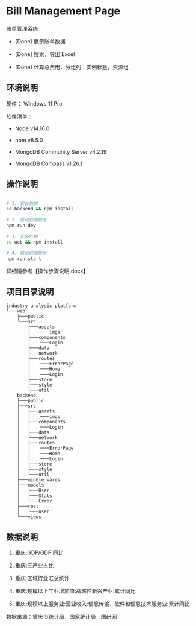 # Bill Management Page

账单管理系统

- [Done] 展示账单数据

- [Done] 搜索，导出 Excel

- [Done] 计算总费用，分组列：实例标签，资源组

## 环境说明

硬件： Windows 11 Pro

软件清单：

- Node v14.16.0

- npm v8.5.0

- MongoDB Community Server v4.2.19

- MongoDB Compass v1.26.1

## 操作说明

```bash

# 1. 安装依赖
cd backend && npm install

# 2. 启动后端服务
npm run dev

# 3. 安装依赖
cd web && npm install

# 4. 启动前端服务
npm run start
```

详细请参考【操作步骤说明.docx】

## 项目目录说明

```tree
industry-analysis-platform
└───web
    ├───public
    └───src
        ├───assets
        │   └───imgs
        ├───components
        │   └───Login
        ├───data
        ├───network
        ├───routes
        │   ├───ErrorPage
        │   ├───Home
        │   └───Login
        ├───store
        ├───style
        └───util
    backend
    ├───public
    ├───src
    │   ├───assets
    │   │   └───imgs
    │   ├───components
    │   │   └───Login
    │   ├───data
    │   ├───network
    │   ├───routes
    │   │   ├───ErrorPage
    │   │   ├───Home
    │   │   └───Login
    │   ├───store
    │   ├───style
    │   └───util
    ├───middle_wares
    ├───models
    │   ├───User
    │   ├───Stats
    │   └───Error
    ├───rest
    │   └───user
    └───views
```

## 数据说明

1. 重庆:GDP/GDP 同比

2. 重庆:三产业占比

3. 重庆:区域行业汇总统计

4. 重庆:规模以上工业增加值:战略性新兴产业:累计同比

5. 重庆:规模以上服务业:营业收入:信息传输、软件和信息技术服务业:累计同比

数据来源：重庆市统计局，国家统计局，国研网
